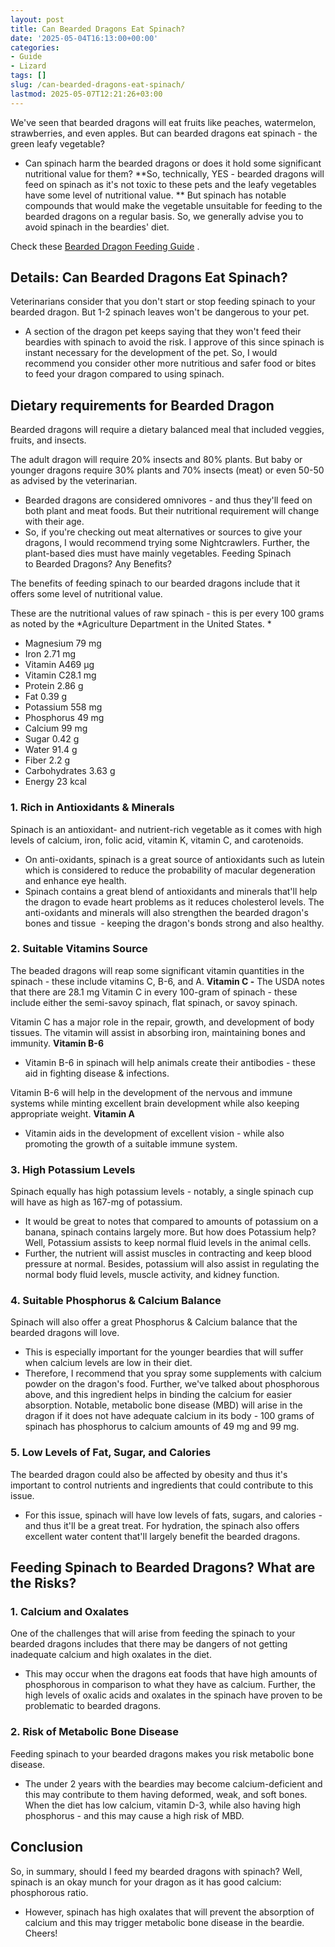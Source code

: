 ```yaml
---
layout: post
title: Can Bearded Dragons Eat Spinach?
date: '2025-05-04T16:13:00+00:00'
categories:
- Guide
- Lizard
tags: []
slug: /can-bearded-dragons-eat-spinach/
lastmod: 2025-05-07T12:21:26+03:00
---
```


We've seen that bearded dragons will eat fruits like peaches, watermelon, strawberries, and even apples. But can bearded dragons eat spinach - the green leafy vegetable?
- Can spinach harm the bearded dragons or does it hold some significant nutritional value for them?
**So, technically, YES - bearded dragons will feed on spinach as it's not toxic to these pets and the leafy vegetables have some level of nutritional value. **
But spinach has notable compounds that would make the vegetable unsuitable for feeding to the bearded dragons on a regular basis. So, we generally advise you to avoid spinach in the beardies' diet.

Check these
[Bearded Dragon Feeding Guide](https://www.birdsandexotics.com/wp-content/uploads/Bearded-Dragon-ARAV.pdf)
.
## Details: Can Bearded Dragons Eat Spinach?
Veterinarians consider that you don't start or stop feeding spinach to your bearded dragon. But 1-2 spinach leaves won't be dangerous to your pet.
- A section of the dragon pet keeps saying that they won't feed their beardies with spinach to avoid the risk. I approve of this since spinach is instant necessary for the development of the pet.
So, I would recommend you consider other more nutritious and safer food or bites to feed your dragon compared to using spinach.
## Dietary requirements for Bearded Dragon
Bearded dragons will require a dietary balanced meal that included veggies, fruits, and insects.

The adult dragon will require 20% insects and 80% plants. But baby or younger dragons require 30% plants and 70% insects (meat) or even 50-50 as advised by the veterinarian.
- Bearded dragons are considered omnivores - and thus they'll feed on both plant and meat foods. But their nutritional requirement will change with their age.
- So, if you're checking out meat alternatives or sources to give your dragons, I would recommend trying some Nightcrawlers. Further, the plant-based dies must have mainly vegetables.
Feeding Spinach to Bearded Dragons? Any Benefits?

The benefits of feeding spinach to our bearded dragons include that it offers some level of nutritional value.

These are the nutritional values of raw spinach - this is per every 100 grams as noted by the
*Agriculture Department in the United States. *
- Magnesium 79 mg
- Iron 2.71 mg
- Vitamin A469 µg
- Vitamin C28.1 mg
- Protein 2.86 g
- Fat 0.39 g
- Potassium 558 mg
- Phosphorus 49 mg
- Calcium 99 mg
- Sugar 0.42 g
- Water 91.4 g
- Fiber 2.2 g
- Carbohydrates 3.63 g
- Energy 23 kcal
### 1. Rich in Antioxidants & Minerals
Spinach is an antioxidant- and nutrient-rich vegetable as it comes with high levels of calcium, iron, folic acid, vitamin K, vitamin C, and carotenoids.
- On anti-oxidants, spinach is a great source of antioxidants such as lutein which is considered to reduce the probability of macular degeneration and enhance eye health.
- Spinach contains a great blend of antioxidants and minerals that'll help the dragon to evade heart problems as it reduces cholesterol levels.
The anti-oxidants and minerals will also strengthen the bearded dragon's bones and tissue  - keeping the dragon's bonds strong and also healthy.
### 2. Suitable Vitamins Source
The beaded dragons will reap some significant vitamin quantities in the spinach - these include vitamins C, B-6, and A.
**Vitamin C -**
The USDA notes that there are 28.1 mg Vitamin C in every 100-gram of spinach - these include either the semi-savoy spinach, flat spinach, or savoy spinach.

Vitamin C has a major role in the repair, growth, and development of body tissues. The vitamin will assist in absorbing iron, maintaining bones and immunity.
**Vitamin B-6**
- Vitamin B-6 in spinach will help animals create their antibodies - these aid in fighting disease & infections.

Vitamin B-6 will help in the development of the nervous and immune systems while minting excellent brain development while also keeping appropriate weight.
**Vitamin A**
- Vitamin aids in the development of excellent vision - while also promoting the growth of a suitable immune system.
### 3. High Potassium Levels
Spinach equally has high potassium levels - notably, a single spinach cup will have as high as 167-mg of potassium.
- It would be great to notes that compared to amounts of potassium on a banana, spinach contains largely more. But how does Potassium help? Well, Potassium assists to keep normal fluid levels in the animal cells.
- Further, the nutrient will assist muscles in contracting and keep blood pressure at normal.
Besides, potassium will also assist in regulating the normal body fluid levels, muscle activity, and kidney function.
### 4. Suitable Phosphorus & Calcium Balance
Spinach will also offer a great Phosphorus & Calcium balance that the bearded dragons will love.
- This is especially important for the younger beardies that will suffer when calcium levels are low in their diet.
- Therefore, I recommend that you spray some supplements with calcium powder on the dragon's food. Further, we've talked about phosphorous above, and this ingredient helps in binding the calcium for easier absorption.
Notable, metabolic bone disease (MBD) will arise in the dragon if it does not have adequate calcium in its body - 100 grams of spinach has phosphorus to calcium amounts of 49 mg and 99 mg.
### 5. Low Levels of Fat, Sugar, and Calories
The bearded dragon could also be affected by obesity and thus it's important to control nutrients and ingredients that could contribute to this issue.
- For this issue, spinach will have low levels of fats, sugars, and calories - and thus it'll be a great treat.
For hydration, the spinach also offers excellent water content that'll largely benefit the bearded dragons.
## Feeding Spinach to Bearded Dragons? What are the Risks?
### 1. Calcium and Oxalates
One of the challenges that will arise from feeding the spinach to your bearded dragons includes that there may be dangers of not getting inadequate calcium and high oxalates in the diet.
- This may occur when the dragons eat foods that have high amounts of phosphorous in comparison to what they have as calcium.
Further, the high levels of oxalic acids and oxalates in the spinach have proven to be problematic to bearded dragons.
### 2. Risk of Metabolic Bone Disease
Feeding spinach to your bearded dragons makes you risk metabolic bone disease.
- The under 2 years with the beardies may become calcium-deficient and this may contribute to them having deformed, weak, and soft bones.
When the diet has low calcium, vitamin D-3, while also having high phosphorus - and this may cause a high risk of MBD.
## Conclusion
So, in summary, should I feed my bearded dragons with spinach? Well, spinach is an okay munch for your dragon as it has good calcium: phosphorous ratio.
- However, spinach has high oxalates that will prevent the absorption of calcium and this may trigger metabolic bone disease in the beardie.
Cheers!
